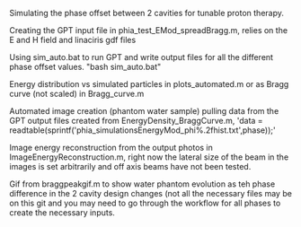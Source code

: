 Simulating the phase offset between 2 cavities for tunable proton therapy.

Creating the GPT input file in phia_test_EMod_spreadBragg.m,
  relies on the E and H field and linaciris gdf files
  
Using sim_auto.bat to run GPT and write output files for all the different phase offset values. "bash sim_auto.bat"

Energy distribution vs simulated particles in plots_automated.m or as Bragg curve (not scaled) in Bragg_curve.m

Automated image creation (phantom water sample) pulling data from the GPT output files created from EnergyDensity_BraggCurve.m,
  'data = readtable(sprintf('phia_simulationsEnergyMod_phi%.2fhist.txt',phase));'
  
Image energy reconstruction from the output photos in ImageEnergyReconstruction.m, right now the lateral size of the beam in the images is set arbitrarily and off axis beams have not been tested.

Gif from braggpeakgif.m to show water phantom evolution as teh phase difference in the 2 cavity design changes (not all the necessary files may be on this git and you may need to go through the workflow for all phases to create the necessary inputs.
